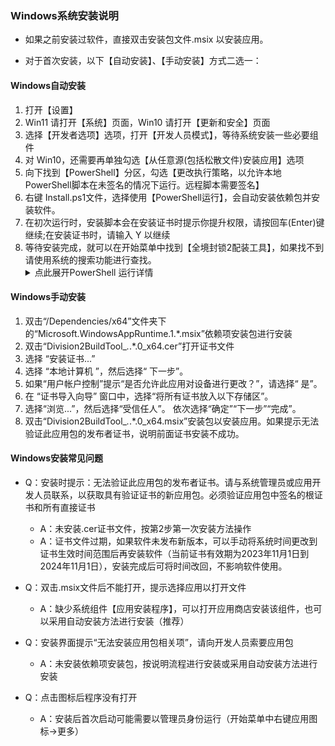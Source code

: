 ### Windows系统安装说明
- 如果之前安装过软件，直接双击安装包文件.msix 以安装应用。

- 对于首次安装，以下【自动安装】、【手动安装】方式二选一：

#### Windows自动安装
1. 打开【设置】
1. Win11 请打开【系统】页面，Win10 请打开【更新和安全】页面
1. 选择【开发者选项】选项，打开【开发人员模式】，等待系统安装一些必要组件
1. 对 Win10，还需要再单独勾选【从任意源(包括松散文件)安装应用】选项
1. 向下找到【PowerShell】分区，勾选【更改执行策略，以允许本地PowerShell脚本在未签名的情况下运行。远程脚本需要签名】
1. 右键 Install.ps1文件，选择使用【PowerShell运行】，会自动安装依赖包并安装软件。
1. 在初次运行时，安装脚本会在安装证书时提示你提升权限，请按回车(Enter)键继续;在安装证书时，请输入 Y 以继续
1. 等待安装完成，就可以在开始菜单中找到【全境封锁2配装工具】，如果找不到请使用系统的搜索功能进行查找。
     <details>
       <summary>点此展开PowerShell 运行详情</summary>
         <pre><code>
         找到了捆绑:  Division2BuildTool_**.*.*.0_x64.msix  
         找到证书:  Division2BuildTool_**.*.*.0_x64.cer  
         在安装此应用程序之前，需要执行以下操作:  
         -安装签名证书  
         需要具有管理员凭据才能继续。  请接受 UAC 提示并在请求时提供管理员密码。    
         按 Enter 键继续...:  
         正在安装证书...  
         您要将数字证书安装到计算机的受信任人员证书存储区中。这样做有严重的安全风险，只有在信任此数字证书的建立者时才应执     行此操作。  
         当您使用完此应用程序时，应手动移除关联的数字证书。以下网址提供了相关操作说明:  
         http://go.microsoft.com/fwlink/?LinkId=243053  
         是否确实要继续?  
         [Y] 是(Y)  [N] 否(N)  [?] 帮助 (默认值为“N”):  
         正在安装应用程序...  
         找到依赖项包:  
         Microsoft.WindowsAppRuntime.1.*.msix  
         成功: 成功安装了应用程序。  
         按 Enter 键继续...:
         </code></pre>
     </details>



#### Windows手动安装
1. 双击“/Dependencies/x64”文件夹下的“Microsoft.WindowsAppRuntime.1.*.msix”依赖项安装包进行安装
1. 双击“Division2BuildTool_*.*.*.0_x64.cer”打开证书文件
1. 选择 “安装证书...”
1. 选择 “本地计算机 ”，然后选择“ 下一步”。
1. 如果“用户帐户控制”提示“是否允许此应用对设备进行更改？”，请选择“ 是”。
1. 在 “证书导入向导” 窗口中，选择“将所有证书放入以下存储区”。
1. 选择“浏览...”，然后选择“受信任人”。 依次选择“确定”“下一步”“完成”。
1. 双击“Division2BuildTool_*.*.*.0_x64.msix”安装包以安装应用。如果提示无法验证此应用包的发布者证书，说明前面证书安装不成功。 

#### Windows安装常见问题
- Q：安装时提示：无法验证此应用包的发布者证书。请与系统管理员或应用开发人员联系，以获取具有验证证书的新应用包。必须验证应用包中签名的根证书和所有直接证书
  - A：未安装.cer证书文件，按第2步第一次安装方法操作
  - A：证书文件过期，如果软件未发布新版本，可以手动将系统时间更改到证书生效时间范围后再安装软件（当前证书有效期为2023年11月1日到2024年11月1日），安装完成后可将时间改回，不影响软件使用。

- Q：双击.msix文件后不能打开，提示选择应用以打开文件
  - A：缺少系统组件【应用安装程序】，可以打开应用商店安装该组件，也可以采用自动安装方法进行安装（推荐）

- Q：安装界面提示“无法安装应用包相关项”，请向开发人员索要应用包
  - A：未安装依赖项安装包，按说明流程进行安装或采用自动安装方法进行安装

- Q：点击图标后程序没有打开
  - A：安装后首次启动可能需要以管理员身份运行（开始菜单中右键应用图标->更多）